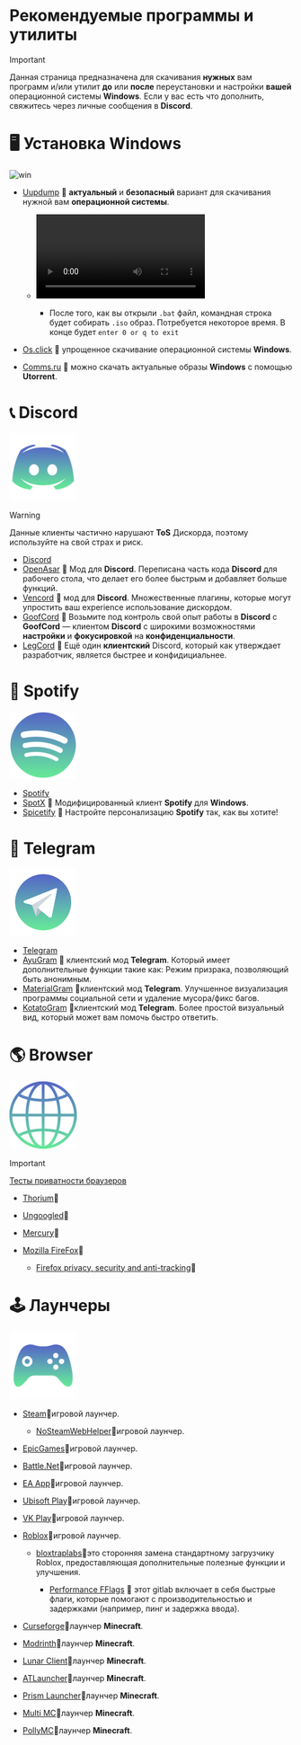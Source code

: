 # Рекомендуемые программы и утилиты
> [!Important]
> Данная страница предназначена для скачивания **нужных** вам программ и/или утилит **до** или **после** переустановки и настройки **вашей** операционной системы **Windows**. Если у вас есть что дополнить, свяжитесь через личные сообщения в **Discord**.

# 🖥️ Установка Windows

![win](https://github.com/user-attachments/assets/a3f9f159-d6b7-4f07-bde2-8b811f16a8a6)

- [Uupdump](https://uupdump.net/) 🔸 **актуальный** и **безопасный** вариант для скачивания нужной вам **операционной системы**. 

  - ![Гайд по установке](https://github.com/Seniroad/Computer-RU-Setup-guide/blob/cf5c14d21d13b27921eae392ae1ccbbefa61316b/docs/uupdump_guide.mp4)

     - После того, как вы открыли `.bat` файл, командная строка будет собирать `.iso` образ. Потребуется некоторое время. В конце будет `enter 0 or q to exit`

- [Os.click](https://os.click/en) 🔸 упрощенное скачивание операционной системы **Windows**.
- [Comms.ru](https://www.comss.ru/page.php?id=10053) 🔸 можно скачать актуальные образы **Windows** с помощью **Utorrent**.


# 📞 Discord

![alt text](discord_update.png)

> [!WARNING]
> Данные клиенты частично нарушают **ToS** Дискорда, поэтому используйте на свой страх и риск.
- [Discord](https://discord.com/)
- [OpenAsar](https://openasar.dev/) 🔹 Мод для **Discord**. Переписана часть кода **Discord** для рабочего стола, что делает его более быстрым и добавляет больше функций.
- [Vencord](https://vencord.dev/) 🔹 мод для **Discord**. Множественные плагины, которые могут упростить ваш experience использование дискордом.
- [GoofCord](https://github.com/Milkshiift/GoofCord) 🔹 Возьмите под контроль свой опыт работы в **Discord** с **GoofCord** — клиентом **Discord** с широкими возможностями **настройки** и **фокусировкой** на **конфиденциальности**.
- [LegCord](https://legcord.app/) 🔹 Ещё один **клиентский** Discord, который как утверждает разработчик, является быстрее и конфидициальнее.

# 🎵 Spotify

![alt text](spotify.png)

- [Spotify](https://www.spotify.com/de-en/download/other/) 
- [SpotX](https://github.com/SpotX-Official/SpotX) 🔸 Модифицированный клиент **Spotify** для **Windows**.
- [Spicetify](https://spicetify.app/) 🔸 Настройте персонализацию **Spotify** так, как вы хотите!

# 📘 Telegram

![alt text](telegram120.png)

- [Telegram](https://desktop.telegram.org/)
- [AyuGram](https://github.com/AyuGram/AyuGramDesktop) 🔹 клиентский мод **Telegram**. Который имеет дополнительные функции такие как: Режим призрака, позволяющий быть анонимным.
- [MaterialGram](https://github.com/kukuruzka165/materialgram) 🔹клиентский мод **Telegram**. Улучшенное визуализация программы социальной сети и удаление мусора/фикс багов.
- [KotatoGram](https://github.com/kotatogram/kotatogram-desktop) 🔹клиентский мод **Telegram**. Более простой визуальный вид, который может вам помочь быстро ответить.

# 🌎 Browser

![alt text](browser.png)

> [!Important]
> [Тесты приватности браузеров](https://privacytests.org/) 

- [Thorium](https://www.majorgeeks.com/files/details/thorium_browser.html)🔸
- [Ungoogled](https://github.com/ungoogled-software/ungoogled-chromium-windows/releases)🔸
- [Mercury](https://github.com/Alex313031/Mercury/releases/tag/v.129.0.2)🔸
- [Mozilla FireFox](https://www.mozilla.org/en-US/firefox/new/)🔸

  - [Firefox privacy, security and anti-tracking](https://github.com/arkenfox/user.js)🔸

# 🕹️ Лаунчеры

![alt text](gaming_logo.png)

- [Steam](https://store.steampowered.com/about/)🔹игровой лаунчер.
  - [NoSteamWebHelper](https://github.com/Aetopia/NoSteamWebHelper)🔹игровой лаунчер.
- [EpicGames](https://store.epicgames.com/en-US/)🔹игровой лаунчер.
- [Battle.Net](https://us.shop.battle.net/ru-ru)🔹игровой лаунчер.
- [EA App](https://www.ea.com/ea-app)🔹игровой лаунчер.
- [Ubisoft Play](https://www.ubisoft.com/en-gb/ubisoft-connect)🔹игровой лаунчер.
- [VK Play](https://vkplay.ru/)🔹игровой лаунчер.


- [Roblox](https://www.roblox.com/)🔹игровой лаунчер.
  
  - [bloxtraplabs](https://github.com/bloxstraplabs/bloxstrap)🔹это сторонняя замена стандартному загрузчику Roblox, предоставляющая дополнительные полезные функции и улучшения.
  
    - [Performance FFlags](https://gitlab.com/kjwl/roblox-client-optimizer/-/blob/performance-fflags/README.md#performance-fflags) 🔹 этот gitlab включает в себя быстрые флаги, которые помогают с производительностью и задержками (например, пинг и задержка ввода).


- [Curseforge](https://www.curseforge.com/)🔹лаунчер **Minecraft**.
- [Modrinth](https://modrinth.com/)🔹лаунчер **Minecraft**.
- [Lunar Client](https://www.lunarclient.com/)🔹лаунчер **Minecraft**.
- [ATLauncher](https://atlauncher.com/)🔹лаунчер **Minecraft**.
- [Prism Launcher](https://prismlauncher.org/)🔹лаунчер **Minecraft**.
- [Multi MC](https://multimc.org/)🔹лаунчер **Minecraft**.
- [PollyMC](https://github.com/fn2006/PollyMC)🔹лаунчер **Minecraft**.